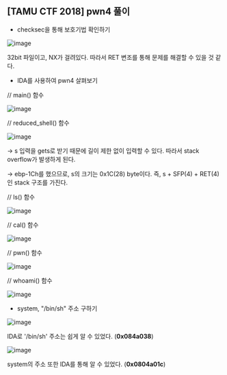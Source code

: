 ## [TAMU CTF 2018] pwn4 풀이

- checksec을 통해 보호기법 확인하기

![image](https://user-images.githubusercontent.com/59410565/117286314-ff3ca980-aea3-11eb-8276-07332312b427.png)

32bit 파일이고, NX가 걸려있다. 따라서 RET 변조를 통해 문제를 해결할 수 있을 것 같다.



- IDA를 사용하여 pwn4 살펴보기

// main() 함수

![image](https://user-images.githubusercontent.com/59410565/117286910-b89b7f00-aea4-11eb-8479-832dae86a2e3.png)



// reduced_shell() 함수

![image](https://user-images.githubusercontent.com/59410565/117286980-cc46e580-aea4-11eb-87c8-d6eda7007bcd.png)

-> s 입력을 gets로 받기 때문에 길이 제한 없이 입력할 수 있다. 따라서 stack overflow가 발생하게 된다.

-> ebp-1Ch를 했으므로, s의 크기는 0x1C(28) byte이다. 즉, s + SFP(4) + RET(4)인 stack 구조를 가진다.

// ls() 함수

![image](https://user-images.githubusercontent.com/59410565/117287272-234cba80-aea5-11eb-96e6-c5d55c9847a5.png)

// cal() 함수

![image](https://user-images.githubusercontent.com/59410565/117287364-395a7b00-aea5-11eb-9987-19c87da3af38.png)

// pwn() 함수

![image](https://user-images.githubusercontent.com/59410565/117287412-46776a00-aea5-11eb-9a00-b5705d252971.png)

// whoami() 함수

![image](https://user-images.githubusercontent.com/59410565/117287500-6018b180-aea5-11eb-85eb-bd3766a8a406.png)



- system, "/bin/sh" 주소 구하기

![image](https://user-images.githubusercontent.com/59410565/117291254-b7b91c00-aea9-11eb-9eab-37564a2c9311.png)

IDA로 '/bin/sh' 주소는 쉽게 알 수 있었다. (**0x084a038**)

![image](https://user-images.githubusercontent.com/59410565/117292554-51cd9400-aeab-11eb-9968-df02ab65988e.png)

system의 주소 또한 IDA를 통해 알 수 있었다. (**0x0804a01c**)


